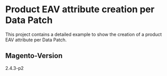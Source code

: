 # Product EAV attribute creation per Data Patch
This project contains a detailed example to show the creation of a product EAV attribute per Data Patch.

## Magento-Version
2.4.3-p2
